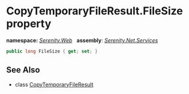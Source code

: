 # CopyTemporaryFileResult.FileSize property
**namespace:** *[Serenity.Web](../../README.md#serenity.web-namespace)*   **assembly**: *[Serenity.Net.Services](../../README.md)*

```csharp
public long FileSize { get; set; }
```

## See Also

* class [CopyTemporaryFileResult](../CopyTemporaryFileResult.md)
